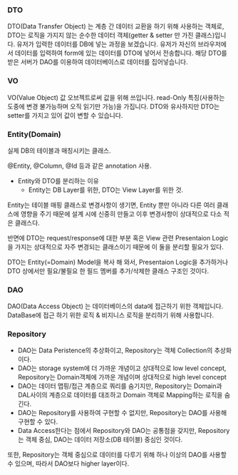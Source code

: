 ### DTO

DTO(Data Transfer Object) 는 계층 간 데이터 교환을 하기 위해 사용하는 객체로, DTO는 로직을 가지지 않는 순수한 데이터 객체(getter & setter 만 가진 클래스)입니다.
유저가 입력한 데이터를 DB에 넣는 과정을 보겠습니다.
유저가 자신의 브라우저에서 데이터를 입력하여 form에 있는 데이터를 DTO에 넣어서 전송합니다.
해당 DTO를 받은 서버가 DAO를 이용하여 데이터베이스로 데이터를 집어넣습니다.

### VO

VO(Value Object) 값 오브젝트로써 값을 위해 쓰입니다. read-Only 특징(사용하는 도중에 변경 불가능하며 오직 읽기만 가능)을 가집니다.
DTO와 유사하지만 DTO는 setter를 가지고 있어 값이 변할 수 있습니다.

### Entity(Domain)
실제 DB의 테이블과 매칭시키는 클래스.

@Entity, @Column, @Id 등과 같은 annotation 사용.
- Entity와 DTO를 분리하는 이유
  - Entity는 DB Layer를 위한, DTO는 View Layer를 위한 것.

Entity는 테이블 매핑 클래스로 변경사항이 생기면,
Entity 뿐만 아니라 다른 여러 클래스에 영향을 주기 때문에 설계 시에 신중히 만들고
이후 변경사항이 상대적으로 다소 적은 클래스다.

반면에 DTO는
request/response에 대한 부분 혹은 View 관련 Presentaion Logic을 가지는
상대적으로 자주 변경되는 클래스이기 때문에 이 둘을 분리할 필요가 있다.

DTO는 Entity(=Domain) Model을 복사 해 와서,
Presentaion Logic을 추가하거나 DTO 상에서만 필요/불필요 한 필드 멤버를 추가/삭제한
클래스 구조인 것이다.

### DAO

DAO(Data Access Object) 는 데이터베이스의 data에 접근하기 위한 객체입니다.   
DataBase에 접근 하기 위한 로직 & 비지니스 로직을 분리하기 위해 사용합니다.

### Repository

- DAO는 Data Peristence의 추상화이고, Repository는 객체 Collection의 추상화이다.
- DAO는 storage system에 더 가까운 개념이고 상대적으로 low level concept, Repository는 Domain객체에 가까운 개념이며 상대적으로 high level concept
- DAO는 데이터 맵핑/접근 계층으로 쿼리를 숨기지만, Repository는 Domain과 DAL사이의 계층으로 데이터를 대조하고 Domain 객체로 Mapping하는 로직을 숨긴다.
- DAO는 Repository를 사용하여 구현할 수 없지만, Repository는 DAO를 사용해 구현할 수 있다.
- Data Access한다는 점에서 Repository와 DAO는 공통점을 갖지만, Repository는 객체 중심, DAO는 데이터 저장소(DB 테이블) 중심인 것이다.

또한, Repository는 객체 중심으로 데이터를 다루기 위해 하나 이상의 DAO를 사용할 수 있으며, 따라서 DAO보다 higher layer이다.

